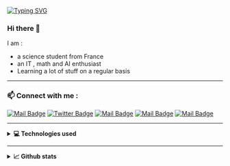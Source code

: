 [![Typing SVG](https://readme-typing-svg.herokuapp.com?color=45F700&lines=I+am+Brice...;Welcome+to+my+profile+%F0%9F%99%82)](https://git.io/typing-svg)

### Hi there 👋

I am :
* a science student from France
* an IT , math and AI enthusiast
* Learning a lot of stuff on a regular basis

---

### 📫 Connect with me :

[![Mail Badge](https://img.shields.io/badge/-@brice.vergnou-000000?style=flat&labelColor=000000&logo=medium&logoColor=white)](https://brice-vergnou.medium.com/)
[![Twitter Badge](https://img.shields.io/badge/-@Brice__fr-1ca0f1?style=flat&labelColor=1ca0f1&logo=twitter&logoColor=white&link=https://twitter.com/Ipenywis)](https://twitter.com/Brice__fr)
[![Mail Badge](https://img.shields.io/badge/-brice.vergnou-c0392b?style=flat&labelColor=c0392b&logo=gmail&logoColor=white)](mailto:brice.vergnou@gmail.com)
[![Mail Badge](https://img.shields.io/badge/-Brice%20Vergnou-0a66c2?style=flat&labelColor=0a66c2&logo=linkedin&logoColor=white)](https://www.linkedin.com/in/brice-vergnou-692a90206/)
[![Mail Badge](https://img.shields.io/badge/-Website-8491cf?style=flat&labelColor=8491cf)](https://brice-vergnou.github.io/web/)


---

<details>
  <summary><strong>💻 Technologies used </strong></summary>
  
### 🧰 Tools I use 
  ![Visual Studio Code](https://img.shields.io/badge/VisualStudioCode-0078d7.svg?style=for-the-badge&logo=visual-studio-code&logoColor=white)
![Jupyter](https://img.shields.io/badge/Jupyter-%23F37626.svg?style=for-the-badge&logo=Jupyter&logoColor=white)
  ![Atom](https://img.shields.io/badge/Atom-%2366595C.svg?style=for-the-badge&logo=atom&logoColor=white)
  ![Git](https://img.shields.io/badge/git-%23F05033.svg?style=for-the-badge&logo=git&logoColor=white)
  ![Linux](https://img.shields.io/badge/Linux-FCC624?style=for-the-badge&logo=linux&logoColor=black)
<br>

---
  
### 💻 Languages I use

[![Top Langs](https://github-readme-stats.vercel.app/api/top-langs/?username=Brice-Vergnou&langs_count=8&layout=compact&hide=css,scss,html,javascript)](https://github.com/anuraghazra/github-readme-stats)


---
  
### 🧭 Modules I use

  
![Keras](https://img.shields.io/badge/Keras-%23D00000.svg?style=for-the-badge&logo=Keras&logoColor=white)
  ![TensorFlow](https://img.shields.io/badge/TensorFlow-%23FF6F00.svg?style=for-the-badge&logo=TensorFlow&logoColor=white)
  ![Pandas](https://img.shields.io/badge/pandas-%23150458.svg?style=for-the-badge&logo=pandas&logoColor=white)
![NumPy](https://img.shields.io/badge/numpy-%23013243.svg?style=for-the-badge&logo=numpy&logoColor=white)
  ![scikit-learn](https://img.shields.io/badge/scikit--learn-%23F7931E.svg?style=for-the-badge&logo=scikit-learn&logoColor=white)


</details>

---

<details>
  <summary><strong>📈 Github stats</strong></summary>
  
<br>
  
![Anurag's GitHub stats](https://github-readme-stats.vercel.app/api?username=Brice-Vergnou&show_icons=true&theme=great-gatsby&hide=contribs&include_all_commits=truea&bg_color=30,e96443,904e95&title_color=fff&text_color=fff)

---
  
<p><img align="center" src="https://github-readme-streak-stats.herokuapp.com/?user=brice-vergnou&" alt="brice-vergnou" /></p>

